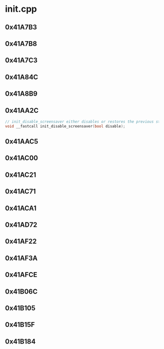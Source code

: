 # init.cpp

## 0x41A7B3

## 0x41A7B8

## 0x41A7C3

## 0x41A84C

## 0x41A8B9

## 0x41AA2C

```c
// init_disable_screensaver either disables or restores the previous state of the screensaver, depending on the given boolean value.
void __fastcall init_disable_screensaver(bool disable);
```

## 0x41AAC5

## 0x41AC00

## 0x41AC21

## 0x41AC71

## 0x41ACA1

## 0x41AD72

## 0x41AF22

## 0x41AF3A

## 0x41AFCE

## 0x41B06C

## 0x41B105

## 0x41B15F

## 0x41B184

